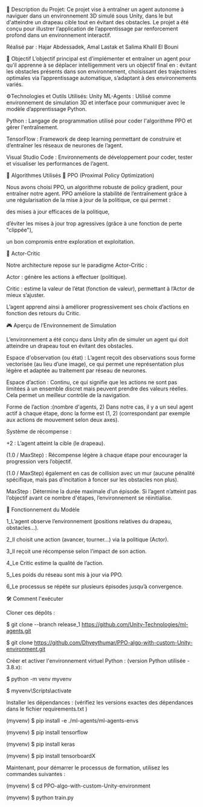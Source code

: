 📌 Description du Projet:
Ce projet vise à entraîner un agent autonome à naviguer dans un environnement 3D simulé sous Unity, dans le but d'atteindre un drapeau cible tout en évitant des obstacles. Le projet a été conçu pour illustrer l’application de l’apprentissage par renforcement profond dans un environnement interactif.

Réalisé par :
Hajar Abdessadek,
Amal Lastak et
Salima Khalil El Bouni

🎯 Objectif
L’objectif principal est d’implémenter et entraîner un agent pour qu’il apprenne à se déplacer intelligemment vers un objectif final en :
évitant les obstacles présents dans son environnement,
choisissant des trajectoires optimales via l’apprentissage automatique,
s’adaptant à des environnements variés.

⚙️Technologies et Outils Utilisés:
Unity ML-Agents : Utilisé comme environnement de simulation 3D et interface pour communiquer avec le modèle d’apprentissage Python.

Python : Langage de programmation utilisé pour coder l'algorithme PPO et gérer l'entraînement.

TensorFlow : Framework de deep learning permettant de construire et d’entraîner les réseaux de neurones de l’agent.

Visual Studio Code : Environnements de développement pour coder, tester et visualiser les performances de l’agent.

🧠 Algorithmes Utilisés
📌 PPO (Proximal Policy Optimization)

Nous avons choisi PPO, un algorithme robuste de policy gradient, pour entraîner notre agent. PPO améliore la stabilité de l’entraînement grâce à une régularisation de la mise à jour de la politique, ce qui permet :

des mises à jour efficaces de la politique,

d’éviter les mises à jour trop agressives (grâce à une fonction de perte "clippée"),

un bon compromis entre exploration et exploitation.

📌 Actor-Critic

Notre architecture repose sur le paradigme Actor-Critic :

Actor : génère les actions à effectuer (politique).

Critic : estime la valeur de l’état (fonction de valeur), permettant à l’Actor de mieux s’ajuster.

L’agent apprend ainsi à améliorer progressivement ses choix d’actions en fonction des retours du Critic.


🎮 Aperçu de l’Environnement de Simulation

L’environnement a été conçu dans Unity afin de simuler un agent qui doit atteindre un drapeau tout en évitant des obstacles.

Espace d'observation (ou état) :
L’agent reçoit des observations sous forme vectorisée (au lieu d’une image), ce qui permet une représentation plus légère et adaptée au traitement par réseau de neurones.

Espace d’action :
Continu, ce qui signifie que les actions ne sont pas limitées à un ensemble discret mais peuvent prendre des valeurs réelles. Cela permet un meilleur contrôle de la navigation.

Forme de l’action :(nombre d'agents, 2)
Dans notre cas, il y a un seul agent actif à chaque étape, donc la forme est (1, 2) (correspondant par exemple aux actions de mouvement selon deux axes).

Système de récompense :

+2 : L’agent atteint la cible (le drapeau).

(1.0 / MaxStep) : Récompense légère à chaque étape pour encourager la progression vers l’objectif.

(1.0 / MaxStep) également en cas de collision avec un mur (aucune pénalité spécifique, mais pas d’incitation à foncer sur les obstacles non plus).

MaxStep : Détermine la durée maximale d’un épisode. Si l’agent n’atteint pas l’objectif avant ce nombre d'étapes, l’environnement se réinitialise.

 
 🔁 Fonctionnement du Modèle


1_L’agent observe l’environnement (positions relatives du drapeau, obstacles…).

2_Il choisit une action (avancer, tourner…) via la politique (Actor).

3_Il reçoit une récompense selon l’impact de son action.

4_Le Critic estime la qualité de l’action.

5_Les poids du réseau sont mis à jour via PPO.

6_Le processus se répète sur plusieurs épisodes jusqu’à convergence.

🛠️ Comment l'exécuter

Cloner ces dépôts :

$ git clone --branch release_1 https://github.com/Unity-Technologies/ml-agents.git

$ git clone https://github.com/Dhyeythumar/PPO-algo-with-custom-Unity-environment.git

Créer et activer l'environnement virtuel Python : (version Python utilisée - 3.8.x):

$ python -m venv myvenv

$ myvenv\Scripts\activate

Installer les dépendances : (vérifiez les versions exactes des dépendances dans le fichier requirements.txt )

(myvenv) $ pip install -e ./ml-agents/ml-agents-envs

(myvenv) $ pip install tensorflow

(myvenv) $ pip install keras

(myvenv) $ pip install tensorboardX

Maintenant, pour démarrer le processus de formation, utilisez les commandes suivantes :

(myvenv) $ cd PPO-algo-with-custom-Unity-environment

(myvenv) $ python train.py



